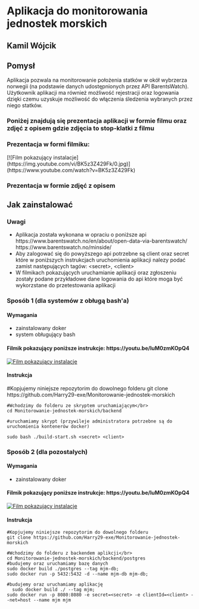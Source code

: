 <h1>Aplikacja do monitorowania jednostek morskich</h1>
<h2>Kamil Wójcik</h2>
<h2>Pomysł</h2>
  <span>
    Aplikacja pozwala na monitorowanie położenia statków w okół wybrzerza norwegii (na podstawie danych udostępnionych przez API BarentsWatch). Użytkownik aplikacji ma również możliwość rejestracji oraz logowania dzięki czemu uzyskuje możliwość do włączenia śledzenia wybranych przez niego statków.
  </span>

  <h3>Poniżej znajdują się prezentacja aplikacji w formie filmu oraz zdjęć z opisem gdzie zdjęcia to stop-klatki z filmu</h3>
  <h3>Prezentacja w formi filmiku:</h3>
  [![Film pokazujący instalacje](https://img.youtube.com/vi/BK5z3Z429Fk/0.jpg)](https://www.youtube.com/watch?v=BK5z3Z429Fk)
  <h3>Prezentacja w formie zdjęć z opisem</h3>
  
<h2>Jak zainstalować</h2>
  <h3>Uwagi</h3>
    <ul>
      <li>Aplikacja została wykonana w opraciu o poniższe api 
        </br>https://www.barentswatch.no/en/about/open-data-via-barentswatch/
        </br>https://www.barentswatch.no/minside/
      </li>
      <li>
        Aby zalogować się do powyższego api potrzebne są client oraz secret które w poniższych instrukcjach uruchomienia aplikacji nalezy podać
        zamist następujących tagów: &lt;secret>, &lt;client>
      </li>
      <li>
        W filmikach pokazujących uruchamianie aplikacji oraz zgłoszeniu zostały podane przykładowe dane
        logowania do api które moga być wykorzstane do przetestowania aplikacji
      </li>
    </ul>
  <h3>Sposób 1 (dla systemów z obługą bash'a)</h3>
  <h4>Wymagania</h4>
  <ul>
    <li>zainstalowany doker</li>
    <li>system obługujący bash</li>
  </ul>
  <h4>Filmik pokazujący poniższe instrukcje: https://youtu.be/luM0zmKOpQ4</h4>
  
   [![Film pokazujący instalacje](https://img.youtube.com/vi/luM0zmKOpQ4/0.jpg)](https://www.youtube.com/watch?v=luM0zmKOpQ4)
  <h4>Instrukcja</h4>
  <span>
    #Kopjujemy niniejsze repozytorim do dowolnego folderu
    git clone https://github.com/Harry29-exe/Monitorowanie-jednostek-morskich

    #Wchodzimy do folderu ze skryptem uruchamiającym</br>
    cd Monitorowanie-jednostek-morskich/backend

    #uruchamiamy skrypt (przywileje administratora potrzebne są do uruchomienia kontenerów docker)

    sudo bash ./build-start.sh <secret> <client>
  </span>
  <h4></h4>
  
  <h3>Sposób 2 (dla pozostalych)</h3>
  <h4>Wymagania</h4>
  <ul>
    <li>zainstalowany doker</li>
  </ul>
  <h4>Filmik pokazujący poniższe instrukcje: https://youtu.be/luM0zmKOpQ4</h4>
  
   [![Film pokazujący instalacje](https://img.youtube.com/vi/CKhZpAm48Kg/0.jpg)](https://www.youtube.com/watch?v=CKhZpAm48Kg)
  <h4>Instrukcja</h4>
  <span>

    #Kopjujemy niniejsze repozytorim do dowolnego folderu
    git clone https://github.com/Harry29-exe/Monitorowanie-jednostek-morskich
  
    #Wchodzimy do folderu z backendem aplikcji</br>
    cd Monitorowanie-jednostek-morskich/backend/postgres
    #budujemy oraz uruchamiamy bazę danych
    sudo docker build ./postgres --tag mjm-db;
    sudo docker run -p 5432:5432 -d --name mjm-db mjm-db;
    
    #budujemy oraz uruchamiamy aplikację
      sudo docker build ./ --tag mjm;
    sudo docker run -p 8080:8080 -e secret=<secret> -e clientId=<client> --net=host --name mjm mjm

  </span>
  
  
